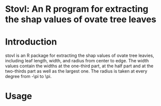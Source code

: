 # Stovl: An R program for extracting the shap values of ovate tree leaves

# Introduction
stovl is an R package for extracting the shap values of ovate tree leavies, including leaf length, width, and radius from center to edge. The width values contain the widths at the one-third part, at the half part and at the two-thirds part as well as the largest one. The radius is taken at every degree from -\pi to \pi.
# Usage

